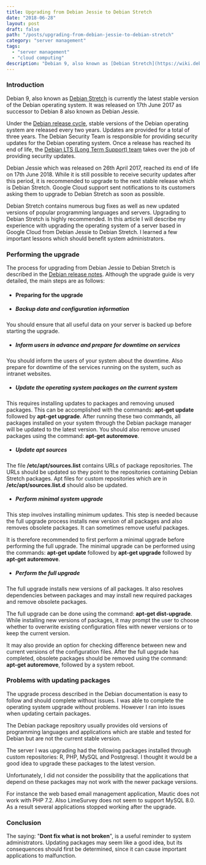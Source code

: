 ```yaml
---
title: Upgrading from Debian Jessie to Debian Stretch
date: "2018-06-28"
layout: post
draft: false
path: "/posts/upgrading-from-debian-jessie-to-debian-stretch"
category: "server management"
tags:
  - "server management"
  - "cloud computing"
description: "Debian 9, also known as [Debian Stretch](https://wiki.debian.org/DebianStretch) is currently the latest stable version of the Debian operating system. It was released on 17th June 2017 as successor to Debian 8 also known as Debian Jessie."
---
```


### Introduction
Debian 9, also known as [Debian Stretch](https://wiki.debian.org/DebianStretch) is currently the latest stable version of the Debian operating system. It was released on 17th June 2017 as successor to Debian 8 also known as Debian Jessie.

Under the [Debian release cycle](https://en.wikipedia.org/wiki/Debian#Release_cycle), stable versions of the Debian operating system are released every two years. Updates are provided for a total of three years. The Debian Security Team is responsible for providing security updates for the Debian operating system. Once a release has reached its end of life, the [Debian LTS (Long Term Support) team](https://wiki.debian.org/LTS) takes over the job of providing security updates.

Debian Jessie which was released on 26th April 2017, reached its end of life on 17th June 2018. While it is still possible to receive security updates after this period, it is recommended to upgrade to the next stable release which is Debian Stretch. Google Cloud support sent notifications to its customers asking them to upgrade to Debian Stretch as soon as possible.

Debian Stretch contains numerous bug fixes as well as new updated versions of popular programming languages and servers. Upgrading to Debian Stretch is highly recommended. In this article I will describe my experience with upgrading the operating system of a server based in Google Cloud from Debian Jessie to Debian Stretch. I learned a few important lessons which should benefit system administrators.

### Performing the upgrade
The process for upgrading from Debian Jessie to Debian Stretch is described in the [Debian release notes](https://www.debian.org/releases/stable/amd64/release-notes/ch-upgrading.en.html). Although the upgrade guide is very detailed, the main steps are as follows:

* #### Preparing for the upgrade

* ##### Backup data and configuration information
You should ensure that all useful data on your server is backed up before starting the upgrade.
* ##### Inform users in advance and prepare for downtime on services
You should inform the users of your system about the downtime. Also prepare for downtime of the services running on the system, such as intranet websites.
* ##### Update the operating system packages on the current system
This requires installing updates to packages and removing unused packages. This can be accomplished with the commands: **apt-get update** followed by **apt-get upgrade**. After running these two commands, all packages installed on your system through the Debian package manager will be updated to the latest version. You should also remove unused packages using the command: **apt-get autoremove**.
* ##### Update apt sources
The file **/etc/apt/sources.list** contains URLs of package repositories. The URLs should be updated so they point to the repositories containing Debian Stretch packages. Apt files for custom repositories which are in **/etc/apt/sources.list.d** should also be updated.
* ##### Perform minimal system upgrade
This step involves installing minimum updates. This step is needed because the full upgrade process installs new version of all packages and also removes obsolete packages. It can sometimes remove useful packages.

It is therefore recommended to first perform a minimal upgrade before performing the full upgrade. The minimal upgrade can be performed using the commands: **apt-get update** followed by **apt-get upgrade** followed by **apt-get autoremove**.

* ##### Perform the full upgrade
The full upgrade installs new versions of all packages. It also resolves dependencies between packages and may install new required packages and remove obsolete packages.

The full upgrade can be done using the command: **apt-get dist-upgrade**. While installing new versions of packages, it may prompt the user to choose whether to overwrite existing configuration files with newer versions or to keep the current version.

It may also provide an option for checking difference between new and current versions of the configuration files. After the full upgrade has completed, obsolete packages should be removed using the command: **apt-get autoremove**, followed by a system reboot.

### Problems with updating packages
The upgrade process described in the Debian documentation is easy to follow and should complete without issues. I was able to complete the operating system upgrade without problems. However I ran into issues when updating certain packages.

The Debian package repository usually provides old versions of programming languages and applications which are stable and tested for Debian but are not the current stable version.

The server I was upgrading had the following packages installed through custom repositories: R, PHP, MySQL and Postgresql. I thought it would be a good idea to upgrade these packages to the latest version.

Unfortunately, I did not consider the possibility that the applications that depend on these packages may not work with the newer package versions.

For instance the web based email management application, Mautic does not work with PHP 7.2. Also LimeSurvey does not seem to support MySQL 8.0. As a result several applications stopped working after the upgrade.

### Conclusion
The saying: "**Dont fix what is not broken**", is a useful reminder to system administrators. Updating packages may seem like a good idea, but its consequences should first be determined, since it can cause important applications to malfunction.
